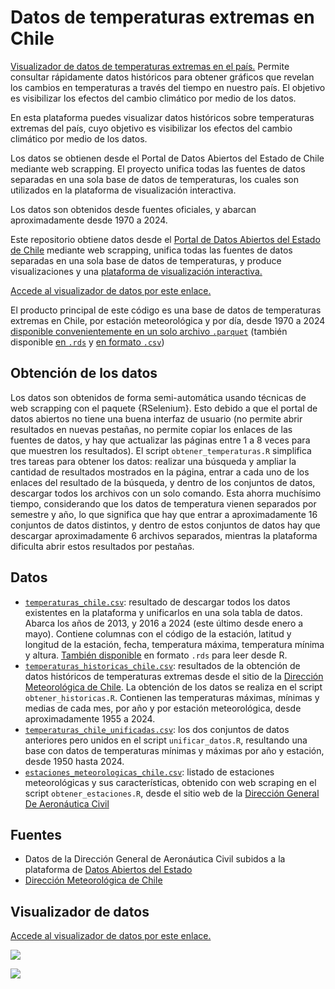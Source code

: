 # Datos de temperaturas extremas en Chile

[Visualizador de datos de temperaturas extremas en el país.]((https://bastianoleah.shinyapps.io/temperaturas_chile/)) Permite consultar rápidamente datos históricos para obtener gráficos que revelan los cambios en temperaturas a través del tiempo en nuestro país. El objetivo es visibilizar los efectos del cambio climático por medio de los datos.

En esta plataforma puedes visualizar datos históricos sobre temperaturas extremas del país, cuyo objetivo es visibilizar los efectos del cambio climático por medio de los datos.

Los datos se obtienen desde el Portal de Datos Abiertos del Estado de Chile mediante web scrapping. El proyecto unifica todas las fuentes de datos separadas en una sola base de datos de temperaturas, los cuales son utilizados en la plataforma de visualización interactiva. 

Los datos son obtenidos desde fuentes oficiales, y abarcan aproximadamente desde 1970 a 2024.

Este repositorio obtiene datos desde el [Portal de Datos Abiertos del Estado de Chile](https://datos.gob.cl/dataset/?q=temperatura) mediante web scrapping, unifica todas las fuentes de datos separadas en una sola base de datos de temperaturas, y produce visualizaciones y una [plataforma de visualización interactiva.](https://bastianoleah.shinyapps.io/temperaturas_chile/)


[Accede al visualizador de datos por este enlace.](https://bastianoleah.shinyapps.io/temperaturas_chile/)

El producto principal de este código es una base de datos de temperaturas extremas en Chile, por estación meteorológica y por día, desde 1970 a 2024 [disponible convenientemente en un solo archivo `.parquet`](https://github.com/bastianolea/temperaturas_chile/raw/main/temperaturas_chile/temperaturas.parquet) (también disponible [en `.rds`](https://github.com/bastianolea/temperaturas_chile/raw/main/datos/procesados/temperaturas_chile_unificadas.rds) y [en formato `.csv`](https://github.com/bastianolea/temperaturas_chile/raw/main/datos/procesados/temperaturas_chile_unificadas.csv))


## Obtención de los datos

Los datos son obtenidos de forma semi-automática usando técnicas de web scrapping con el paquete {RSelenium}. Esto debido a que el portal de datos abiertos no tiene una buena interfaz de usuario (no permite abrir resultados en nuevas pestañas, no permite copiar los enlaces de las fuentes de datos, y hay que actualizar las páginas entre 1 a 8 veces para que muestren los resultados). El script `obtener_temperaturas.R` simplifica tres tareas para obtener los datos: realizar una búsqueda y ampliar la cantidad de resultados mostrados en la página, entrar a cada uno de los enlaces del resultado de la búsqueda, y dentro de los conjuntos de datos, descargar todos los archivos con un solo comando. Esta ahorra muchísimo tiempo, considerando que los datos de temperatura vienen separados por semestre y año, lo que significa que hay que entrar a aproximadamente 16 conjuntos de datos distintos, y dentro de estos conjuntos de datos hay que descargar aproximadamente 6 archivos separados, mientras la plataforma dificulta abrir estos resultados por pestañas.

## Datos
- [`temperaturas_chile.csv`](datos/procesados/temperaturas_chile.csv): resultado de descargar todos los datos existentes en la plataforma y unificarlos en una sola tabla de datos. Abarca los años de 2013, y 2016 a 2024 (este último desde enero a mayo). Contiene columnas con el código de la estación, latitud y longitud de la estación, fecha, temperatura máxima, temperatura mínima y altura. [También disponible](datos/procesados/temperaturas_chile.rds) en formato `.rds` para leer desde R.
- [`temperaturas_historicas_chile.csv`](datos/procesados/temperaturas_historicas_chile.csv): resultados de la obtención de datos históricos de temperaturas extremas desde el sitio de la [Dirección Meteorológica de Chile](https://climatologia.meteochile.gob.cl/application/historico/temperaturaHistoricaMes/180005/1). La obtención de los datos se realiza en el script `obtener_historicas.R`. Contienen las temperaturas máximas, mínimas y medias de cada mes, por año y por estación meteorológica, desde aproximadamente 1955 a 2024.
- [`temperaturas_chile_unificadas.csv`](datos/procesados/temperaturas_chile_unificadas.csv): los dos conjuntos de datos anteriores pero unidos en el script `unificar_datos.R`, resultando una base con datos de temperaturas mínimas y máximas por año y estación, desde 1950 hasta 2024.
- [`estaciones_meteorologicas_chile.csv`](datos/estaciones_meteorologicas_chile.csv): listado de estaciones meteorológicas y sus características, obtenido con web scraping en el script `obtener_estaciones.R`, desde el sitio web de la [Dirección General De Aeronáutica Civil](https://climatologia.meteochile.gob.cl/application/informacion/buscadorEstaciones)


## Fuentes
- Datos de la Dirección General de Aeronáutica Civil subidos a la plataforma de [Datos Abiertos del Estado](https://datos.gob.cl/dataset/?q=temperatura)
- [Dirección Meteorológica de Chile](https://climatologia.meteochile.gob.cl)

## Visualizador de datos

[Accede al visualizador de datos por este enlace.](https://bastianoleah.shinyapps.io/temperaturas_chile/)

![](pantallazos/temperaturas_chile_a.jpeg)

![](pantallazos/temperaturas_chile_b.jpeg)